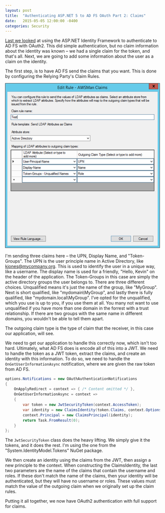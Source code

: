 ```yaml
---
layout: post
title:  "Authenticating ASP.NET 5 to AD FS OAuth Part 2: Claims"
date:   2015-05-05 12:00:00 -0400
categories: Security
---
```


[Last we looked][1] at using the ASP.NET Identity Framework to authenticate to AD
FS with OAuth2. This did simple authentication, but no claim information about
the identity was known – we had a single claim for the token, and that's all.
Next, we are going to add some information about the user as a claim on the
identity.

The first step, is to have AD FS send the claims that you want. This is done
by configuring the Relying Party's Claim Rules.

![Claim Rules][2]

I'm sending three claims here – the UPN, Display Name, and "Token-Groups". The
UPN is the user principle name in Active Directory, like kjones@mycompany.org.
This is used to identify the user in a unique way, like a username. The display
name is used for a friendly, "Hello, Kevin" on the header of the application.
The Token-Groups in this case are simply the active directory groups the user
belongs to. There are three different choices. Unqualified means it's just the
name of the group, like "MyGroup". Next is short qualified, like
"mydomain\MyGroup", and lastly there is fully qualified, like
"mydomain.local\MyGroup". I've opted for the unqualified, which you use is up
to you, if you use them at all. You many not want to use unqualified if you have
more than one domain in the forrest with a trust relationship. If there are two
groups with the same name in different domains, you wouldn't be able to tell
them apart.

The outgoing claim type is the type of claim that the receiver, in this case
our application, will see.

We need to get our application to handle this correctly now, which isn't too
hard. Ultimately, what AD FS does is encode all of this into a JWT. We need to
handle the token as a JWT token, extract the claims, and create an identity
with this information. To do so, we need to handle the `OnGetUserInformationAsync`
notification, where we are given the raw token from AD FS.

```csharp
options.Notifications = new OAuthAuthenticationNotifications
{
    OnApplyRedirect = context => { /* Content omitted */ },
    OnGetUserInformationAsync = context =>
    {
        var token = new JwtSecurityToken(context.AccessToken);
        var identity = new ClaimsIdentity(token.Claims, context.Options.AuthenticationScheme, "upn", "role");
        context.Principal = new ClaimsPrincipal(identity);
        return Task.FromResult(0);
    }
};
```

The `JwtSecurityToken` class does the heavy lifting. We simply give it the
tokens, and it does the rest. I'm using the one from the
"System.IdentityModel.Tokens" NuGet package.

We then create an identity using the claims from the JWT, then assign a new
principle to the context. When constructing the ClaimsIdentity, the last two
parameters are the name of the claims that contain the username and roles. If
these don't match the name of the claims, then your identity will be
authenticated, but they will have no username or roles. These values must match
the value of the outgoing claim when we originally set up the claim rules.

Putting it all together, we now have OAuth2 authentication with full support
for claims.

[1]: /authenticating-asp-net-5-to-ad-fs-oauth/
[2]: /images/claimrules.png